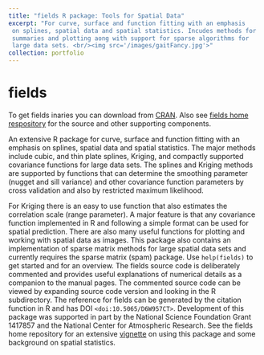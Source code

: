 ```yaml
---
title: "fields R package: Tools for Spatial Data"
excerpt: "For curve, surface and function fitting with an emphasis
 on splines, spatial data and spatial statistics. Incudes methods for
 summaries and plotting aong with support for sparse algorithms for
 large data sets. <br/><img src='/images/gaitFancy.jpg'>"
collection: portfolio
---
```


# fields #

To get fields inaries you can download from [CRAN](https://cran.r-project.org/web/packages/fields).
Also see 
[fields home respository](https://github.com/NCAR/Fields) for the source and other supporting components. 

An extensive R package for curve, surface and function fitting with an emphasis
 on splines, spatial data and spatial statistics. The major methods
 include cubic, and thin plate splines, Kriging, and compactly supported
 covariance functions for large data sets. The splines and Kriging methods are
 supported by functions that can determine the smoothing parameter
 (nugget and sill variance) and other covariance function parameters by cross
 validation and also by restricted maximum likelihood.
 
For Kriging
 there is an easy to use function that also estimates the correlation
 scale (range parameter).  A major feature is that any covariance function
 implemented in R and following a simple format can be used for
 spatial prediction. There are also many useful functions for plotting
 and working with spatial data as images. This package also contains
 an implementation of sparse matrix methods for large spatial data
 sets and currently requires the sparse matrix (spam) package. Use
``` help(fields) ``` to get started and for an overview.  The fields source
 code is deliberately commented and provides useful explanations of
 numerical details as a companion to the manual pages. The commented
 source code can be viewed by expanding  source code version
 and looking in the R subdirectory. The reference for fields can be generated
 by the citation function in R and has DOI ```<doi:10.5065/D6W957CT>```. Development
 of this package was supported in part by the National Science Foundation  Grant
 1417857 and the National Center for Atmospheric Research. See the
 fields home repository 
 for an extensive 
 [vignette](https://github.com/NCAR/fields/blob/master/fieldsVignette.pdf)
 on using this package and some background on spatial statistics.
